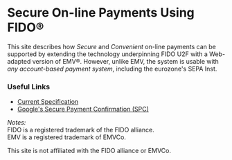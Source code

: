 # Secure On-line Payments Using FIDO&reg;
This site describes how _Secure_ and _Convenient_ on-line payments can be
supported by extending the technology underpinning FIDO U2F
with a Web-adapted version of EMV&reg;.
However, unlike EMV, the system is usable with _any account-based
payment system_, including the eurozone's SEPA Inst.

### Useful Links
- [Current Specification](https://fido-web-pay.github.io/specification)
- [Google's Secure Payment Confirmation (SPC)](https://github.com/rsolomakhin/secure-payment-confirmation)

_Notes:_<br>
FIDO is a registered trademark of the FIDO alliance.<br>
EMV is a registered trademark of EMVCo.

This site is not affiliated with the FIDO alliance or EMVCo.
